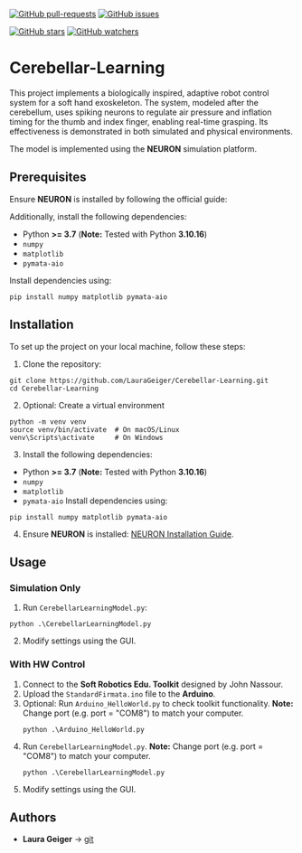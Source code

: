 [![GitHub pull-requests](https://img.shields.io/github/issues-pr/LauraGeiger/Cerebellar-Learning.svg?style=plastic)](https://github.com/LauraGeiger/Cerebellar-Learning/pulls)
[![GitHub issues](https://img.shields.io/github/issues/LauraGeiger/Cerebellar-Learning.svg?style=plastic)](https://github.com/LauraGeiger/Cerebellar-Learning/issues)

[![GitHub stars](https://img.shields.io/github/stars/LauraGeiger/Cerebellar-Learning.svg?label=Stars&style=social)](https://github.com/LauraGeiger/Cerebellar-Learning/stargazers)
[![GitHub watchers](https://img.shields.io/github/watchers/LauraGeiger/Cerebellar-Learning.svg?label=Watch&style=social)](https://github.com/LauraGeiger/Cerebellar-Learning/watchers)

# Cerebellar-Learning
This project implements a biologically inspired, adaptive robot control system for a soft hand exoskeleton.
The system, modeled after the cerebellum, uses spiking neurons to regulate air pressure and inflation timing for the thumb and index finger, enabling real-time grasping. 
Its effectiveness is demonstrated in both simulated and physical environments.

The model is implemented using the **NEURON** simulation platform.

## Prerequisites
Ensure **NEURON** is installed by following the official guide: 

Additionally, install the following dependencies:

* Python **>= 3.7** (**Note:** Tested with Python **3.10.16**)
* `numpy`
* `matplotlib`
* `pymata-aio`

Install dependencies using:
```
pip install numpy matplotlib pymata-aio
```

## Installation
To set up the project on your local machine, follow these steps:  
1. Clone the repository:
```
git clone https://github.com/LauraGeiger/Cerebellar-Learning.git
cd Cerebellar-Learning
```
2. Optional: Create a virtual environment
```
python -m venv venv
source venv/bin/activate  # On macOS/Linux
venv\Scripts\activate     # On Windows
```
3. Install the following dependencies:
* Python **>= 3.7** (**Note:** Tested with Python **3.10.16**)
* `numpy`
* `matplotlib`
* `pymata-aio`
Install dependencies using:
```
pip install numpy matplotlib pymata-aio
```
4. Ensure **NEURON** is installed: [NEURON Installation Guide](https://www.neuron.yale.edu/neuron/download).

## Usage
### Simulation Only
1. Run `CerebellarLearningModel.py`:
```
python .\CerebellarLearningModel.py
```

2. Modify settings using the GUI.

### With HW Control
1. Connect to the **Soft Robotics Edu. Toolkit** designed by John Nassour.
2. Upload the `StandardFirmata.ino` file to the **Arduino**.
3. Optional: Run `Arduino_HelloWorld.py` to check toolkit functionality.
    **Note:** Change port (e.g. port = "COM8") to match your computer.
    ```
    python .\Arduino_HelloWorld.py
    ```
4. Run `CerebellarLearningModel.py`.
    **Note:** Change port (e.g. port = "COM8") to match your computer.
    ```
    python .\CerebellarLearningModel.py
    ```
5. Modify settings using the GUI.

## Authors
* **Laura Geiger** → [git](https://github.com/LauraGeiger)